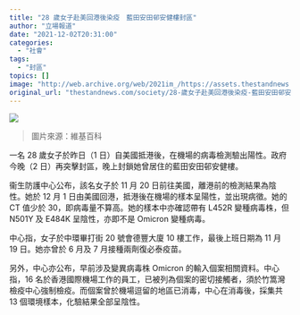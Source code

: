 ```yaml
---
title: "28 歲女子赴美回港後染疫　藍田安田邨安健樓封區"
author: "立場報道"
date: "2021-12-02T20:31:00"
categories:
  - "社會"
tags:
  - "封區"
topics: []
image: "http://web.archive.org/web/2021im_/https://assets.thestandnews.com/media/photos/phone-kui-link.png"
original_url: "thestandnews.com/society/28-歲女子赴美回港後染疫-藍田安田邨安健樓封區"
---
```

![](http://web.archive.org/web/2021im_/https://assets.thestandnews.com/media/photos/phone-kui-link.png)
> 圖片來源：維基百科

一名 28 歲女子於昨日（1 日）自美國抵港後，在機場的病毒檢測驗出陽性。政府今晚（2 日）再突擊封區，晚上封鎖她曾居住的藍田安田邨安健樓。

衞生防護中心公布，該名女子於 11 月 20 日前往美國，離港前的檢測結果為陰性。她於 12 月 1 日由美國回港，抵港後在機場的樣本呈陽性，並出現病徵。她的 CT 值少於 30，即病毒量不算高。她的樣本中亦確認帶有 L452R 變種病毒株，但 N501Y 及 E484K 呈陰性，亦即不是 Omicron 變種病毒。

中心指，女子於中環畢打街 20 號會德豐大廈 10 樓工作，最後上班日期為 11 月 19 日。她亦曾於 6 月及 7 月接種兩劑復必泰疫苗。

另外，中心亦公布，早前涉及變異病毒株 Omicron 的輸入個案相關資料。中心指，16 名於香港國際機場工作的員工，已被列為個案的密切接觸者，須於竹篙灣檢疫中心強制檢疫。而個案曾於機場逗留的地區已消毒，中心在消毒後，採集共 13 個環境樣本，化驗結果全部呈陰性。
